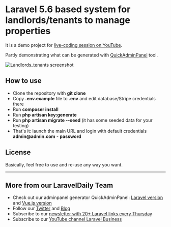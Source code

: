 # Laravel 5.6 based system for landlords/tenants to manage properties

It is a demo project for [live-coding session on YouTube](https://www.youtube.com/watch?v=64kS5mrZUwU&list=PLdXLsjL7A9k2-8Gg4oEmFhxPEXleduoSF).

Partly demonstrating what can be generated with [QuickAdminPanel](https://quickadminpanel.com) tool.

![Landlords_tenants screenshot](http://webcoderpro.com/landlords-tenants.png)

## How to use

- Clone the repository with __git clone__
- Copy __.env.example__ file to __.env__ and edit database/Stripe credentials there
- Run __composer install__
- Run __php artisan key:generate__
- Run __php artisan migrate --seed__ (it has some seeded data for your testing)
- That's it: launch the main URL and login with default credentials __admin@admin.com__ - __password__

## License

Basically, feel free to use and re-use any way you want.

---

## More from our LaravelDaily Team

- Check out our adminpanel generator QuickAdminPanel: [Laravel version](https://quickadminpanel.com) and [Vue.js version](https://vue.quickadminpanel.com)
- Follow our [Twitter](https://twitter.com/dailylaravel) and [Blog](http://laraveldaily.com/blog)
- Subscribe to our [newsletter with 20+ Laravel links every Thursday](http://laraveldaily.com/weekly-laravel-newsletter/)
- Subscribe to our [YouTube channel Laravel Business](https://www.youtube.com/channel/UCTuplgOBi6tJIlesIboymGA)
